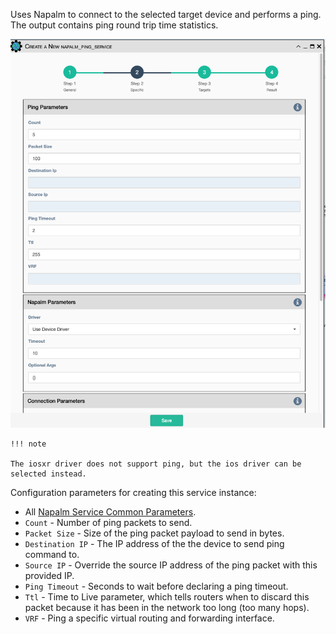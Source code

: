 Uses Napalm to connect to the selected target device and performs a
ping. The output contains ping round trip time
statistics. 

![Napalm Ping Service](../../_static/automation/service_types/napalm_ping.png)

    !!! note

    The iosxr driver does not support ping, but the ios driver can be selected instead.

Configuration parameters for creating this service instance:

- All [Napalm Service Common Parameters](napalm_common.md).
- `Count` - Number of ping packets to send.
- `Packet Size` - Size of the ping packet payload to send in bytes.
- `Destination IP` - The IP address of the the device to send ping command to.
- `Source IP` - Override the source IP address of the ping
  packet with this provided IP.
- `Ping Timeout` - Seconds to wait before declaring a ping timeout.
- `Ttl` - Time to Live parameter, which tells routers when to discard
  this packet because it has been in the network too long (too many
  hops).
- `VRF` - Ping a specific virtual routing and forwarding interface.
